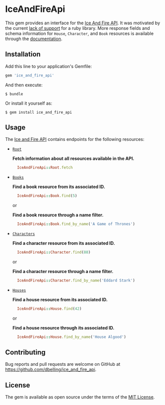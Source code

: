 # IceAndFireApi

This gem provides an interface for the [Ice And Fire API](https://anapioficeandfire.com/). It was motivated by the current [lack of support](https://anapioficeandfire.com/Documentation#library-elixir) for a ruby library. More response fields and schema information for `House`, `Character`, and `Book` resources is available through the [documentation](https://anapioficeandfire.com/Documentation#root).

## Installation

Add this line to your application's Gemfile:

```ruby
gem 'ice_and_fire_api'
```

And then execute:

    $ bundle

Or install it yourself as:

    $ gem install ice_and_fire_api

## Usage

The [Ice and Fire API](https://anapioficeandfire.com/) contains endpoints for the following resources:

  * [`Root`](https://anapioficeandfire.com/Documentation#root)

    **Fetch information about all resources available in the API.**

    ```ruby
      IceAndFireApi::Root.fetch
    ```

  * [`Books`](https://anapioficeandfire.com/Documentation#books)

    **Find a book resource from its associated ID.**

    ```ruby
      IceAndFireApi::Book.find(5)
    ```

    or

    **Find a book resource through a name filter.**

    ```ruby
      IceAndFireApi::Book.find_by_name('A Game of Thrones')
    ```
  * [`Characters`](https://anapioficeandfire.com/Documentation#characters)

    **Find a character resource from its associated ID.**

    ```ruby
      IceAndFireApi::Character.find(88)
    ```

    or

    **Find a character resource through a name filter.**

    ```ruby
      IceAndFireApi::Character.find_by_name('Eddard Stark')
    ```

  * [`Houses`](https://anapioficeandfire.com/Documentation#houses)

    **Find a house resource from its associated ID.**

    ```ruby
      IceAndFireApi::House.find(42)
    ```

    or

    **Find a house resource through its associated ID.**

    ```ruby
      IceAndFireApi::House.find_by_name('House Algood')
    ```

## Contributing

Bug reports and pull requests are welcome on GitHub at https://github.com/dbelling/ice_and_fire_api.

## License

The gem is available as open source under the terms of the [MIT License](http://opensource.org/licenses/MIT).
